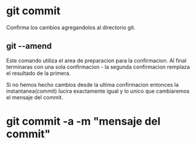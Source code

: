 # git commit 
Confirma los cambios agregandolos al directorio git.

## git --amend
Este comando utiliza el area de preparacion para la confirmacion.
Al final terminaras con una sola confirmacion  - la segunda confirmacion remplaza el resultado de la primera.

Si no hemos hecho cambios desde la ultima confirmacion entonces la instantanea(commit) lucira exactamente igual y lo unico que cambiaremos el mensaje del commit.

# git commit -a -m "mensaje del commit"
